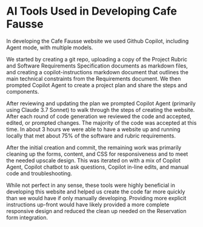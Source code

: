 # AI Tools Used in Developing Cafe Fausse

In developing the Cafe Fausse website we used Github Copilot, including Agent mode, with multiple models.

We started by creating a git repo, uploading a copy of the Project Rubric and Software Requirements Specification documents as markdown files, and creating a copilot-instructions markdown document that outlines the main technical constraints from the Requirements document. We then prompted Copilot Agent to create a project plan and share the steps and components. 

After reviewing and updating the plan we prompted Copilot Agent (primarily using Claude 3.7 Sonnet) to walk through the steps of creating the website. After each round of code generation we reviewed the code and accepted, edited, or prompted changes. The majority of the code was accepted at this time. In about 3 hours we were able to have a website up and running locally that met about 75% of the software and rubric requirements.

After the initial creation and commit, the remaining work was primarily cleaning up the forms, content, and CSS for responsiveness and to meet the needed upscale design. This was iterated on with a mix of Copilot Agent, Copilot chatbot to ask questions, Copilot in-line edits, and manual code and troubleshooting.

While not perfect in any sense, these tools were highly beneficial in developing this website and helped us create the code far more quickly than we would have if only manually developing. Providing more explicit instructions up-front would have likely provided a more complete responsive design and reduced the clean up needed on the Reservation form integration.